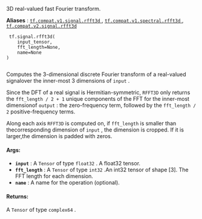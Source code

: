 3D real-valued fast Fourier transform.

**Aliases** : [ `tf.compat.v1.signal.rfft3d` ](/api_docs/python/tf/signal/rfft3d), [ `tf.compat.v1.spectral.rfft3d` ](/api_docs/python/tf/signal/rfft3d), [ `tf.compat.v2.signal.rfft3d` ](/api_docs/python/tf/signal/rfft3d)

```
 tf.signal.rfft3d(
    input_tensor,
    fft_length=None,
    name=None
)
 
```

Computes the 3-dimensional discrete Fourier transform of a real-valued signalover the inner-most 3 dimensions of  `input` .

Since the DFT of a real signal is Hermitian-symmetric,  `RFFT3D`  only returns the `fft_length / 2 + 1`  unique components of the FFT for the inner-most dimensionof  `output` : the zero-frequency term, followed by the  `fft_length / 2` positive-frequency terms.

Along each axis  `RFFT3D`  is computed on, if  `fft_length`  is smaller than thecorresponding dimension of  `input` , the dimension is cropped. If it is larger,the dimension is padded with zeros.

#### Args:
- **`input`** : A  `Tensor`  of type  `float32` . A float32 tensor.
- **`fft_length`** : A  `Tensor`  of type  `int32` .An int32 tensor of shape [3]. The FFT length for each dimension.
- **`name`** : A name for the operation (optional).


#### Returns:
A  `Tensor`  of type  `complex64` .

